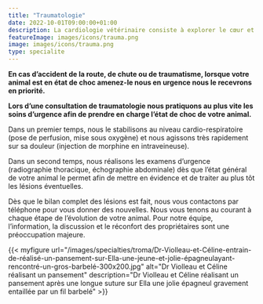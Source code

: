 ```yaml
---
title: "Traumatologie"
date: 2022-10-01T09:00:00+01:00
description: La cardiologie vétérinaire consiste à explorer le cœur et ses maladies mais également les conséquences cardiaques d’affections générales, de maladies infectieuses, tumorales, …
featureImage: images/icons/trauma.png
image: images/icons/trauma.png
type: specialite
---
```

**En cas d’accident de la route, de chute ou de traumatisme, lorsque votre animal est en état de choc amenez-le nous en urgence nous le recevrons en priorité.**

**Lors d’une consultation de traumatologie nous pratiquons au plus vite les soins d’urgence afin de prendre en charge l’état de choc de votre animal.**

Dans un premier temps, nous le stabilisons au niveau cardio-respiratoire (pose de perfusion, mise sous oxygène) et nous agissons très rapidement sur sa douleur (injection de morphine en intraveineuse).
 

Dans un second temps, nous réalisons les examens d’urgence (radiographie thoracique, échographie abdominale) dès que l’état général de votre animal le permet afin de mettre en évidence et de traiter au plus tôt les lésions éventuelles.


Dès que le bilan complet des lésions est fait, nous vous contactons par téléphone pour vous donner des nouvelles. Nous vous tenons au courant à chaque étape de l’évolution de votre animal. Pour notre équipe, l’information, la discussion et le réconfort des propriétaires sont une préoccupation majeure.

    
{{< myfigure 
    url="/images/specialties/troma/Dr-Violleau-et-Céline-entrain-de-réalisé-un-pansement-sur-Ella-une-jeune-et-jolie-épagneulayant-rencontré-un-gros-barbelé-300x200.jpg"
    alt="Dr Violleau et Céline réalisant un pansement"
    description="Dr Violleau et Céline réalisant un pansement après une longue suture sur Ella une jolie épagneul gravement entaillée par un fil barbelé" >}}
